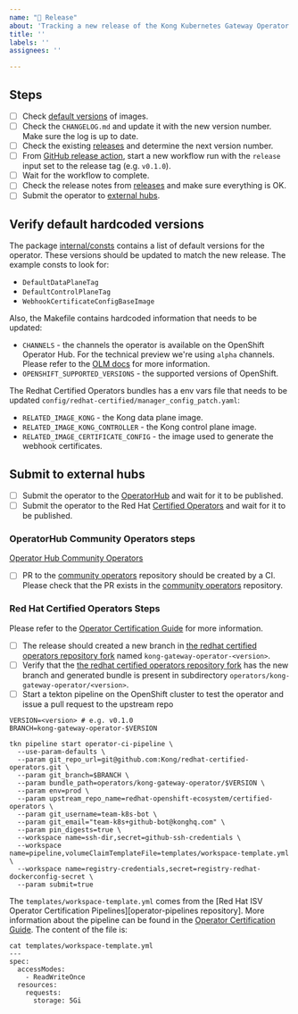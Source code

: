 ```yaml
---
name: "🚀 Release"
about: 'Tracking a new release of the Kong Kubernetes Gateway Operator'
title: ''
labels: ''
assignees: ''

---
```


## Steps

- [ ] Check [default versions](#verify-default-hardcoded-versions) of images.
- [ ] Check the `CHANGELOG.md` and update it with the new version number. Make sure the log is up to date.
- [ ] Check the existing [releases][releases] and determine the next version number.
- [ ] From [GitHub release action][release-action], start a new workflow run with the `release` input set to the release tag (e.g. `v0.1.0`).
- [ ] Wait for the workflow to complete.
- [ ] Check the release notes from [releases][releases] and make sure everything is OK.
- [ ] Submit the operator to [external hubs](#submit-to-external-hubs).

## Verify default hardcoded versions

The package [internal/consts][consts-pkg] contains a list of default versions for the operator. These versions should be updated to match the new release. The example consts to look for:

- `DefaultDataPlaneTag`
- `DefaultControlPlaneTag`
- `WebhookCertificateConfigBaseImage`

Also, the Makefile contains hardcoded information that needs to be updated:

- `CHANNELS` - the channels the operator is available on the OpenShift Operator Hub. For the technical preview we're using `alpha` channels. Please refer to the [OLM docs][olm-channels] for more information.
- `OPENSHIFT_SUPPORTED_VERSIONS` - the supported versions of OpenShift.

The Redhat Certified Operators bundles has a env vars file that needs to be updated `config/redhat-certified/manager_config_patch.yaml`:
- `RELATED_IMAGE_KONG` - the Kong data plane image.
- `RELATED_IMAGE_KONG_CONTROLLER` - the Kong control plane image.
- `RELATED_IMAGE_CERTIFICATE_CONFIG` - the image used to generate the webhook certificates.


## Submit to external hubs

- [ ] Submit the operator to the [OperatorHub](#operatorhub-community-operators-steps) and wait for it to be published.
- [ ] Submit the operator to the Red Hat [Certified Operators](#red-hat-certified-operators-steps) and wait for it to be published.

### OperatorHub Community Operators steps

[Operator Hub Community Operators][operator-hub-community]

- [ ] PR to the [community operators][operator-hub-community] repository should be created by a CI. Please check that the PR exists in the [community operators][operator-hub-community] repository.


### Red Hat Certified Operators Steps

Please refer to the [Operator Certification Guide][operator-certification-pipeline] for more information.

- [ ] The release should created a new branch in [the redhat certified operators repository fork][certified-operators-fork] named `kong-gateway-operator-<version>`.
- [ ] Verify that the [the redhat certified operators repository fork][certified-operators-fork] has the new branch and generated bundle is present in subdirectory `operators/kong-gateway-operator/<version>`.
- [ ] Start a tekton pipeline on the OpenShift cluster to test the operator and issue a pull request to the upstream repo

```console
VERSION=<version> # e.g. v0.1.0
BRANCH=kong-gateway-operator-$VERSION

tkn pipeline start operator-ci-pipeline \
  --use-param-defaults \
  --param git_repo_url=git@github.com:Kong/redhat-certified-operators.git \
  --param git_branch=$BRANCH \
  --param bundle_path=operators/kong-gateway-operator/$VERSION \
  --param env=prod \
  --param upstream_repo_name=redhat-openshift-ecosystem/certified-operators \
  --param git_username=team-k8s-bot \
  --param git_email="team-k8s+github-bot@konghq.com" \
  --param pin_digests=true \
  --workspace name=ssh-dir,secret=github-ssh-credentials \
  --workspace name=pipeline,volumeClaimTemplateFile=templates/workspace-template.yml \
  --workspace name=registry-credentials,secret=registry-redhat-dockerconfig-secret \
  --param submit=true
```

The `templates/workspace-template.yml` comes from the [Red Hat ISV Operator Certification Pipelines][operator-pipelines repository]. More information about the pipeline can be found in the [Operator Certification Guide][operator-certification-pipeline]. The content of the file is:

```console
cat templates/workspace-template.yml
---
spec:
  accessModes:
    - ReadWriteOnce
  resources:
    requests:
      storage: 5Gi
```


[releases]: https://github.com/Kong/gateway-operator/releases
[release-action]: https://github.com/Kong/gateway-operator/actions/workflows/release.yaml
[certified-operators-fork]: https://github.com/Kong/redhat-certified-operators/
[certified-operators]: https://github.com/redhat-openshift-ecosystem/certified-operators
[operator-pipelines]: https://github.com/redhat-openshift-ecosystem/operator-pipelines
[operator-certification-pipeline]: https://github.com/Kong/team-k8s/blob/main/docs/operator_certification_pipeline.md
[consts-pkg]: https://github.com/Kong/gateway-operator/blob/main/internal/consts/consts.go
[olm-channels]: https://olm.operatorframework.io/docs/best-practices/channel-naming/
[operator-hub-community]: https://github.com/k8s-operatorhub/community-operators
